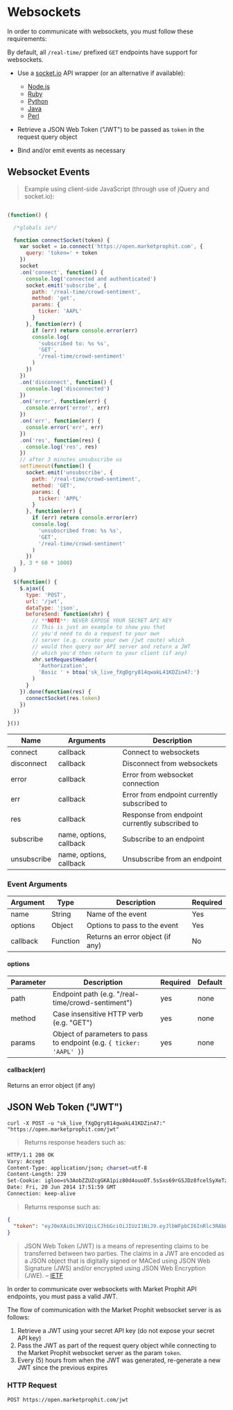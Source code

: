 
# Websockets

In order to communicate with websockets, you must follow these requirements:

By default, all `/real-time/` prefixed `GET` endpoints have support for websockets.

* Use a [socket.io](http://socket.io) API wrapper (or an alternative if available):

  - [Node.js](https://github.com/Automattic/socket.io-client)
  - [Ruby](https://github.com/lyondhill/socket.io-ruby-client)
  - [Python](https://pypi.python.org/pypi/socketIO-client)
  - [Java](https://github.com/Gottox/socket.io-java-client)
  - [Perl](https://metacpan.org/pod/AnyEvent::PocketIO::Client)

* Retrieve a JSON Web Token ("JWT") to be passed as `token` in the request query object

* Bind and/or emit events as necessary


## Websocket Events

> Example using client-side JavaScript (through use of jQuery and socket.io):

```js

(function() {

  /*globals io*/

  function connectSocket(token) {
    var socket = io.connect('https://open.marketprophit.com', {
      query: 'token=' + token
    })
    socket
    .on('connect', function() {
      console.log('connected and authenticated')
      socket.emit('subscribe', {
        path: '/real-time/crowd-sentiment',
        method: 'get',
        params: {
          ticker: 'AAPL'
        }
      }, function(err) {
        if (err) return console.error(err)
        console.log(
          'subscribed to: %s %s',
          'GET',
          '/real-time/crowd-sentiment'
        )
      })
    })
    .on('disconnect', function() {
      console.log('disconnected')
    })
    .on('error', function(err) {
      console.error('error', err)
    })
    .on('err', function(err) {
      console.error('err', err)
    })
    .on('res', function(res) {
      console.log('res', res)
    })
    // after 3 minutes unsubscribe us
    setTimeout(function() {
      socket.emit('unsubscribe', {
        path: '/real-time/crowd-sentiment',
        method: 'GET',
        params: {
          ticker: 'APPL'
        }
      }, function(err) {
        if (err) return console.error(err)
        console.log(
          'unsubscribed from: %s %s',
          'GET',
          '/real-time/crowd-sentiment'
        )
      })
    }, 3 * 60 * 1000)
  }

  $(function() {
    $.ajax({
      type: 'POST',
      url: '/jwt',
      dataType: 'json',
      beforeSend: function(xhr) {
        // **NOTE**: NEVER EXPOSE YOUR SECRET API KEY
        // This is just an example to show you that
        // you'd need to do a request to your own
        // server (e.g. create your own /jwt route) which
        // would then query our API server and return a JWT
        // which you'd then return to your client (if any)
        xhr.setRequestHeader(
          'Authorization',
          'Basic ' + btoa('sk_live_fXgDgry814qwakL41KDZin47:')
        )
      }
    }).done(function(res) {
      connectSocket(res.token)
    })
  })

}())
```

Name | Arguments | Description
---- | --------- | -----------
connect | callback | Connect to websockets
disconnect | callback | Disconnect from websockets
error | callback | Error from websocket connection
err | callback | Error from endpoint currently subscribed to
res | callback | Response from endpoint currently subscribed to
subscribe | name, options, callback | Subscribe to an endpoint
unsubscribe | name, options, callback | Unsubscribe from an endpoint

### Event Arguments

Argument | Type | Description | Required
-------- | ---- | ----------- | --------
name | String | Name of the event | Yes
options | Object | Options to pass to the event | Yes
callback | Function | Returns an error object (if any) | No

#### options

Parameter | Description | Required | Default
--------- | ----------- | -------- | -------
path | Endpoint path (e.g. "/real-time/crowd-sentiment") | yes | none
method | Case insensitive HTTP verb (e.g. "GET") | yes | none
params | Object of parameters to pass to endpoint (e.g. `{ ticker: 'AAPL' }`) | yes | none


#### callback(err)

Returns an error object (if any)

## JSON Web Token ("JWT")

```shell
curl -X POST -u "sk_live_fXgDgry814qwakL41KDZin47:" "https://open.marketprophit.com/jwt"
```

> Returns response headers such as:

```bash
HTTP/1.1 200 OK
Vary: Accept
Content-Type: application/json; charset=utf-8
Content-Length: 239
Set-Cookie: igloo=s%3AobZZUZcgGKA1piz80d4ouoOT.5sSxs69rGSJDz8fcelSyXeTzeHlUOcre%2BZ%2FGF6c69D0; Path=/; Expires=Sat, 21 Jun 2014 17:51:59 GMT; HttpOnly
Date: Fri, 20 Jun 2014 17:51:59 GMT
Connection: keep-alive


```

> Returns response such as:

```json
{
  "token": "eyJ0eXAiOiJKV1QiLCJhbGciOiJIUzI1NiJ9.eyJlbWFpbCI6InRlc3RAbWFya2V0cHJvcGhpdC5jb20iLCJhcGkiOiJza19saXZlX2ZYZ0Rncnk4MTRxd2FrTDQxS0RaaW40NyIsImlhdCI6MTQwMzI4NjcxOSwiZXhwIjoxNDAzMjkwMzE5fQ.GHBngK9myDjB15-NBzKsH_Lk8cDgdGh2SmXglhmN8q8"
}
```

>  JSON Web Token (JWT) is a means of representing claims to be transferred between two parties.  The claims in a JWT are encoded as a JSON object that is digitally signed or MACed using JSON Web Signature (JWS) and/or encrypted using JSON Web Encryption (JWE). &ndash; [IETF][ietf]

In order to communicate over websockets with Market Prophit API endpoints, you must pass a valid JWT.

The flow of communication with the Market Prophit websocket server is as follows:

1. Retrieve a JWT using your secret API key (do not expose your secret API key)
2. Pass the JWT as part of the request query object while connecting to the Market Prophit websocket server as the param `token`.
3. Every (5) hours from when the JWT was generated, re-generate a new JWT since the previous expires

[ietf]: http://tools.ietf.org/html/draft-jones-json-web-token-10

### HTTP Request

`POST https://open.marketprophit.com/jwt`

